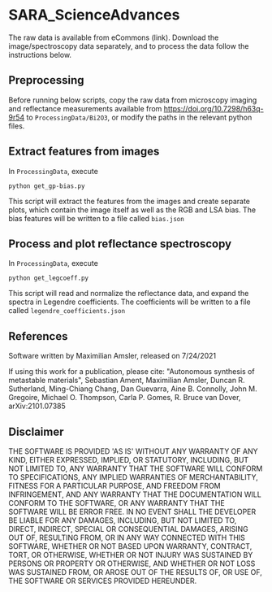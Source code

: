 # SARA_ScienceAdvances

The raw data is available from eCommons (link). Download the image/spectroscopy data separately, and to process the data follow the instructions below.

## Preprocessing
Before running below scripts, copy the raw data from microscopy imaging and reflectance measurements available from <https://doi.org/10.7298/h63q-9r54> to `ProcessingData/Bi2O3`, or modify the paths in the relevant python files.

## Extract features from images
In `ProcessingData`, execute
```
python get_gp-bias.py
```
This script will extract the features from the images and create separate plots, which contain the image itself as well as the RGB and LSA bias.
The bias features will be written to a file called `bias.json`

## Process and plot reflectance spectroscopy
In `ProcessingData`, execute
```
python get_legcoeff.py
```
This script will read and normalize the reflectance data, and expand the spectra in Legendre coefficients.
The coefficients will be written to a file called `legendre_coefficients.json`

## References
Software written by Maximilian Amsler, released on 7/24/2021


If using this work for a publication, please cite:
"Autonomous synthesis of metastable materials", 
Sebastian Ament, Maximilian Amsler, Duncan R. Sutherland, Ming-Chiang Chang, Dan Guevarra, Aine B. Connolly, John M. Gregoire, Michael O. Thompson, Carla P. Gomes, R. Bruce van Dover, arXiv:2101.07385 

## Disclaimer

THE SOFTWARE IS PROVIDED 'AS IS' WITHOUT ANY WARRANTY OF ANY KIND, EITHER
EXPRESSED, IMPLIED, OR STATUTORY, INCLUDING, BUT NOT LIMITED TO, ANY
WARRANTY THAT THE SOFTWARE WILL CONFORM TO SPECIFICATIONS, ANY IMPLIED
WARRANTIES OF MERCHANTABILITY, FITNESS FOR A PARTICULAR PURPOSE, AND
FREEDOM FROM INFRINGEMENT, AND ANY WARRANTY THAT THE DOCUMENTATION WILL
CONFORM TO THE SOFTWARE, OR ANY WARRANTY THAT THE SOFTWARE WILL BE ERROR
FREE. IN NO EVENT SHALL THE DEVELOPER BE LIABLE FOR ANY DAMAGES, INCLUDING, BUT
NOT LIMITED TO, DIRECT, INDIRECT, SPECIAL OR CONSEQUENTIAL DAMAGES,
ARISING OUT OF, RESULTING FROM, OR IN ANY WAY CONNECTED WITH THIS
SOFTWARE, WHETHER OR NOT BASED UPON WARRANTY, CONTRACT, TORT, OR
OTHERWISE, WHETHER OR NOT INJURY WAS SUSTAINED BY PERSONS OR PROPERTY OR
OTHERWISE, AND WHETHER OR NOT LOSS WAS SUSTAINED FROM, OR AROSE OUT OF
THE RESULTS OF, OR USE OF, THE SOFTWARE OR SERVICES PROVIDED HEREUNDER.
